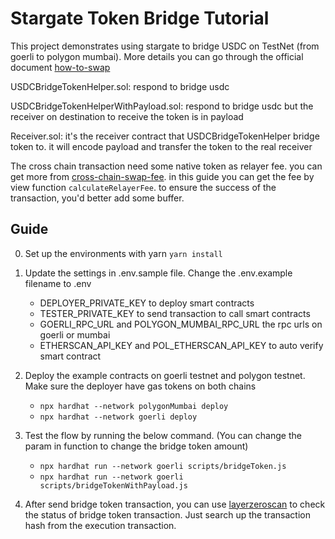 # Stargate Token Bridge Tutorial

This project demonstrates using stargate to bridge USDC on TestNet (from goerli to polygon mumbai).
More details you can go through the official document [how-to-swap](https://stargateprotocol.gitbook.io/stargate/developers/how-to-swap)

USDCBridgeTokenHelper.sol: respond to bridge usdc

USDCBridgeTokenHelperWithPayload.sol: respond to bridge usdc but the receiver on destination to receive the token is in payload

Receiver.sol: it's the receiver contract that USDCBridgeTokenHelper bridge token to. it will encode payload and transfer the token to the real receiver

The cross chain transaction need some native token as relayer fee. you can get more from [cross-chain-swap-fee](https://stargateprotocol.gitbook.io/stargate/developers/cross-chain-swap-fee). in this guide you can get the fee by view function `calculateRelayerFee`. to ensure the success of the transaction, you'd better add some buffer.

## Guide

0. Set up the environments with yarn
   `yarn install`

1. Update the settings in .env.sample file. Change the .env.example filename to .env

   - DEPLOYER_PRIVATE_KEY to deploy smart contracts
   - TESTER_PRIVATE_KEY to send transaction to call smart contracts
   - GOERLI_RPC_URL and POLYGON_MUMBAI_RPC_URL the rpc urls on goerli or mumbai
   - ETHERSCAN_API_KEY and POL_ETHERSCAN_API_KEY to auto verify smart contract

2. Deploy the example contracts on goerli testnet and polygon testnet. Make sure the deployer have gas tokens on both chains

   - `npx hardhat --network polygonMumbai deploy`
   - `npx hardhat --network goerli deploy`

3. Test the flow by running the below command. (You can change the param in function to change the bridge token amount)

   - `npx hardhat run --network goerli scripts/bridgeToken.js`
   - `npx hardhat run --network goerli scripts/bridgeTokenWithPayload.js`

4. After send bridge token transaction, you can use [layerzeroscan](https://testnet.layerzeroscan.com/) to check the status of
   bridge token transaction. Just search up the transaction hash from the execution transaction.
